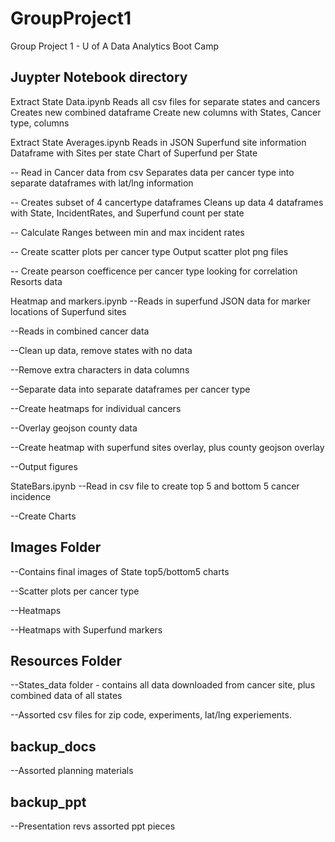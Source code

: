 # GroupProject1
Group Project 1 - U of A Data Analytics Boot Camp

## Juypter Notebook directory

Extract State Data.ipynb
  Reads all csv files for separate states and cancers
  Creates new combined dataframe
    Create new columns with States, Cancer type, columns

Extract State Averages.ipynb
    Reads in JSON Superfund site information
    Dataframe with Sites per state
    Chart of Superfund per State
    
-- Read in Cancer data from csv
    Separates data per cancer type into separate dataframes with lat/lng information
    
-- Creates subset of 4 cancertype dataframes
    Cleans up data
    4 dataframes with State, IncidentRates, and Superfund count per state
    
-- Calculate Ranges between min and max incident rates

-- Create scatter plots per cancer type
   Output scatter plot png files
   
-- Create pearson coefficence per cancer type looking for correlation
   Resorts data
   
Heatmap and markers.ipynb
  --Reads in superfund JSON data for marker locations of Superfund sites
  
  --Reads in combined cancer data 
  
  --Clean up data, remove states with no data
  
  --Remove extra characters in data columns
  
  --Separate data into separate dataframes per cancer type
  
  --Create heatmaps for individual cancers
  
  --Overlay geojson county data
  
  --Create heatmap with superfund sites overlay, plus county geojson overlay
  
  --Output figures

StateBars.ipynb
  --Read in csv file to create top 5 and bottom 5 cancer incidence
  
  --Create Charts
  
## Images Folder
  --Contains final images of State top5/bottom5 charts
  
  --Scatter plots per cancer type
  
  --Heatmaps
  
  --Heatmaps with Superfund markers
  
## Resources Folder
  --States_data folder - contains all data downloaded from cancer site, plus combined data of all states
  
  --Assorted csv files for zip code, experiments, lat/lng experiements.
  
## backup_docs
  --Assorted planning materials

## backup_ppt
  --Presentation revs assorted ppt pieces
